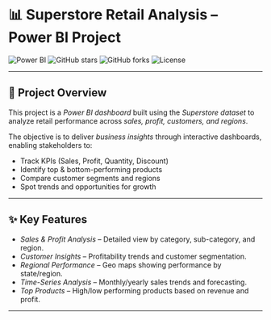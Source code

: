 # 📊 Superstore Retail Analysis – Power BI Project

![Power BI](https://img.shields.io/badge/Power%20BI-Dashboard-yellow)
![GitHub stars](https://img.shields.io/github/stars/your-username/Superstore-Retail-Analysis?style=social)
![GitHub forks](https://img.shields.io/github/forks/your-username/Superstore-Retail-Analysis?style=social)
![License](https://img.shields.io/badge/license-MIT-blue)

---

## 🔎 Project Overview
This project is a *Power BI dashboard* built using the *Superstore dataset* to analyze retail performance across *sales, profit, customers, and regions*.  

The objective is to deliver *business insights* through interactive dashboards, enabling stakeholders to:  
- Track KPIs (Sales, Profit, Quantity, Discount)  
- Identify top & bottom-performing products  
- Compare customer segments and regions  
- Spot trends and opportunities for growth  

---

## ✨ Key Features
- *Sales & Profit Analysis* – Detailed view by category, sub-category, and region.  
- *Customer Insights* – Profitability trends and customer segmentation.  
- *Regional Performance* – Geo maps showing performance by state/region.  
- *Time-Series Analysis* – Monthly/yearly sales trends and forecasting.  
- *Top Products* – High/low performing products based on revenue and profit.  

---



